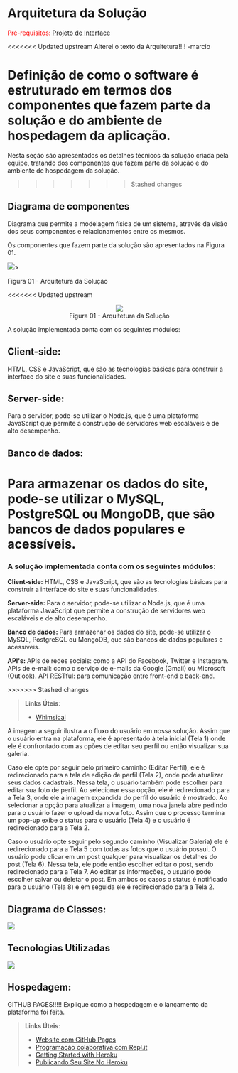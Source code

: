 <h1> Arquitetura da Solução </h1>

<span style="color:red">Pré-requisitos: <a href="3-Projeto de Interface.md"> Projeto de Interface</a></span>

<<<<<<< Updated upstream
Alterei o texto da Arquitetura!!!! -marcio

Definição de como o software é estruturado em termos dos componentes que fazem parte da solução e do ambiente de hospedagem da aplicação.
=======
Nesta seção são apresentados os detalhes técnicos da solução criada pela equipe, tratando dos componentes que fazem parte da solução e do ambiente de hospedagem da solução.
>>>>>>> Stashed changes

<h2> Diagrama de componentes </h2>

Diagrama que permite a modelagem física de um sistema, através da visão dos seus componentes e relacionamentos entre os mesmos.

Os componentes que fazem parte da solução são apresentados na Figura 01.

<img src="C:\Users\mizuq\Documents\GitHub\pmv-ads-2023-1-e1-proj-web-t14-pmv-ads-2023-1-e1-proj-web-t14-g3-mmiau\docs\img\236988241-46534002-8945-4873-b833-1e4fcd5c4fb0.png">>
<p> Figura 01 - Arquitetura da Solução </p>

<<<<<<< Updated upstream
<center><img src="https://user-images.githubusercontent.com/131212345/236988241-46534002-8945-4873-b833-1e4fcd5c4fb0.PNG"></center>
<center>Figura 01 - Arquitetura da Solução</center>

A solução implementada conta com os seguintes módulos:

## Client-side: 
HTML, CSS e JavaScript, que são as tecnologias básicas para construir a interface do site e suas funcionalidades.

## Server-side: 
Para o servidor, pode-se utilizar o Node.js, que é uma plataforma JavaScript que permite a construção de servidores web escaláveis e de alto desempenho.

## Banco de dados: 
Para armazenar os dados do site, pode-se utilizar o MySQL, PostgreSQL ou MongoDB, que são bancos de dados populares e acessíveis. 
=======
<h3> A solução implementada conta com os seguintes módulos: </h3>

<p> <strong> Client-side:</strong> HTML, CSS e JavaScript, que são as tecnologias básicas para construir a interface do site e suas funcionalidades. <break>

<strong> Server-side: </strong> Para o servidor, pode-se utilizar o Node.js, que é uma plataforma JavaScript que permite a construção de servidores web escaláveis e de alto desempenho. <break>

<strong> Banco de dados: </strong> Para armazenar os dados do site, pode-se utilizar o MySQL, PostgreSQL ou MongoDB, que são bancos de dados populares e acessíveis. <break>

<strong> API's: </strong>
APIs de redes sociais: como a API do Facebook, Twitter e Instagram. <break>
APIs de e-mail: como o serviço de e-mails da Google (Gmail) ou Microsoft (Outlook). <break>
API RESTful: para comunicação entre front-end e back-end.
</p>
>>>>>>> Stashed changes

> **Links Úteis**:
>
> - [Whimsical](https://whimsical.com/)



A imagem a seguir ilustra a o fluxo do usuário em nossa solução. Assim
que o usuário entra na plataforma, ele é apresentado à tela inicial
(Tela 1) onde ele é confrontado com as opões de editar seu perfil ou
então visualizar sua galeria.

Caso ele opte por seguir pelo primeiro caminho (Editar Perfil), ele é
redirecionado para a tela de edição de perfil (Tela 2), onde pode
atualizar seus dados cadastrais. Nessa tela, o usuário também pode
escolher para editar sua foto de perfil. Ao selecionar essa opção, ele é
redirecionado para a Tela 3, onde ele a imagem expandida do perfil do
usuário é mostrado. Ao selecionar a opção para atualizar a imagem, uma
nova janela abre pedindo para o usuário fazer o upload da nova foto.
Assim que o processo termina um pop-up exibe o status para o usuário
(Tela 4) e o usuário é redirecionado para a Tela 2.

Caso o usuário opte seguir pelo segundo caminho (Visualizar Galeria) ele
é redirecionado para a Tela 5 com todas as fotos que o usuário possui. O
usuário pode clicar em um post qualquer para visualizar os detalhes do
post (Tela 6). Nessa tela, ele pode então escolher editar o post, sendo
redirecionado para a Tela 7. Ao editar as informações, o usuário pode
escolher salvar ou deletar o post. Em ambos os casos o status é
notificado para o usuário (Tela 8) e em seguida ele é redirecionado
para a Tela 2.

<h2> Diagrama de Classes: </h2>

<img src="C:\Users\mizuq\Documents\GitHub\pmv-ads-2023-1-e1-proj-web-t14-pmv-ads-2023-1-e1-proj-web-t14-g3-mmiau\docs\img\236987970-d373b4e3-652e-4180-a2c5-463b06a7f9b5.jpg">

<h2> Tecnologias Utilizadas </h2>
 
 <img src= C:\Users\mizuq\Documents\GitHub\pmv-ads-2023-1-e1-proj-web-t14-pmv-ads-2023-1-e1-proj-web-t14-g3-mmiau\docs\img\Tecnologias.png>


<h2> Hospedagem: </h2>

GITHUB PAGES!!!!!
Explique como a hospedagem e o lançamento da plataforma foi feita.

> **Links Úteis**:
>
> - [Website com GitHub Pages](https://pages.github.com/)
> - [Programação colaborativa com Repl.it](https://repl.it/)
> - [Getting Started with Heroku](https://devcenter.heroku.com/start)
> - [Publicando Seu Site No Heroku](http://pythonclub.com.br/publicando-seu-hello-world-no-heroku.html)
